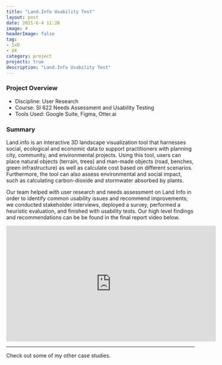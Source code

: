 ```yaml
---
title: "Land.Info Usability Test"
layout: post
date: 2021-6-4 11:28
image: #
headerImage: false
tag:
- IxD
- UX
category: project
projects: true
description: "Land.Info Usability Test"
---
```


### Project Overview
* Discipline: User Research
* Course: SI 622 Needs Assessment and Usability Testing
* Tools Used: Google Suite, Figma, Otter.ai

### Summary

Land.info is an interactive 3D landscape visualization tool that harnesses social, ecological and economic data to support practitioners with planning city, community, and environmental projects. Using this tool, users can place natural objects (terrain, trees) and man-made objects (road, benches, green infrastructure) as well as calculate cost based on different scenarios. Furthermore, the tool can also assess environmental and social impact, such as calculating carbon-dioxide and stormwater absorbed by plants.

Our team helped with user research and needs assessment on Land Info in order to identify common usability issues and recommend improvements; we conducted stakeholder interviews, deployed a survey, performed a heuristic evaluation, and finished with usability tests. Our high level findings and recommendations can be be found in the final report video below.

<iframe width="560" height="310" src="https://www.youtube.com/watch?v=H_oGXBPg5eU" frameborder="0" allowfullscreen></iframe>

---

Check out some of my other <span class="evidence"><a href="https://nicholasgiles.com/projects/" style="text-decoration: none">case studies</a></span>.
